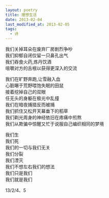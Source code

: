 ```yaml
---
layout: poetry
title: 理想生活
date: 2013-02-04
last_modified_at: 2013-02-05
tags:
  - 诗
---
```



我们关掉耳朵在废弃厂房剧烈争吵  
我们抑郁自闭仅留一只鼻孔出气  
我们吞食火药,炼丹饮酒  
咀嚼对方的舌根以获得更深入的交流

我们在旷野奔跑,让雪融入血  
心脏曝于荒野喂饱失眠的田鼠  
接着挖掉自己的双眼  
任无头的身躯在极光中乱撞  
我们在暗夜捕猎反而被捕  
我们抓住又松开天幕垂下的稻草  
我们剃光周身的神经依旧在疼痛中煎熬  
我们从欺骗中惊醒又忙于说服自己编织相同的梦境

我们生  
我们死  
我们的一切与我们无关  
我们分裂  
我们湮灭  
我们不想左右我们的想法  
我们只是我们  
我们就是我们

13/2/4、5

